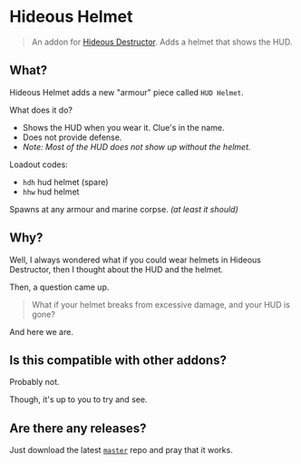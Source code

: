 # Hideous Helmet
> An addon for [Hideous Destructor](https://codeberg.org/mc776/hideousdestructor). Adds a helmet that shows the HUD.

## What?
Hideous Helmet adds a new "armour" piece called `HUD Helmet`.

What does it do?
* Shows the HUD when you wear it. Clue's in the name.
* Does not provide defense.
* *Note: Most of the HUD does not show up without the helmet.*

Loadout codes:
* `hdh` hud helmet (spare)
* `hhw` hud helmet

Spawns at any armour and marine corpse. *(at least it should)*

## Why?
Well, I always wondered what if you could wear helmets in Hideous Destructor, then I thought about the HUD and the helmet.

Then, a question came up.

> What if your helmet breaks from excessive damage, and your HUD is gone?

And here we are.

## Is this compatible with other addons?
Probably not.

Though, it's up to you to try and see.


## Are there any releases?
Just download the latest [`master`](https://github.com/dastrukar/hideous-helmet/archive/refs/heads/master.zip) repo and pray that it works.
